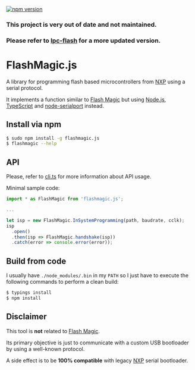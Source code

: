[![npm version](https://badge.fury.io/js/flashmagic.js.svg)](https://badge.fury.io/js/flashmagic.js)

### This project is very out of date and not maintained.
### Please refer to [lpc-flash](https://github.com/cinderblock/lpc-flash) for a more updated version.

# FlashMagic.js

A library for programming flash based microcontrollers from [NXP](http://www.nxp.com/microcontrollers) using a serial protocol.

It implements a function similar to [Flash Magic](http://www.flashmagictool.com) but using [Node.js](https://github.com/nodejs/node), [TypeScript](https://github.com/microsoft/typescript) and [node-serialport](https://github.com/voodootikigod/node-serialport) instead.

## Install via npm

```bash
$ sudo npm install -g flashmagic.js
$ flashmagic --help
```

## API

Please, refer to [cli.ts](https://github.com/claudio-destro/flashmagic.js/blob/master/src/cli.ts) for more information about API usage.

Minimal sample code:

```javascript
import * as FlashMagic from 'flashmagic.js';

...

let isp = new FlashMagic.InSystemProgramming(path, baudrate, cclk);
isp
  .open()
  .then(isp => FlashMagic.handshake(isp))
  .catch(error => console.error(error));
```

## Build from code

I usually have `./node_modules/.bin` in my `PATH` so I just have to execute the following commands to perform a clean build:

```bash
$ typings install
$ npm install
```

## Disclaimer

This tool is **not** related to [Flash Magic](http://www.flashmagictool.com).

Its primary objective is just to communicate with a custom USB bootloader by using a well-known protocol.

A side effect is to be **100% compatible** with legacy [NXP](http://www.nxp.com/microcontrollers) serial bootloader.
